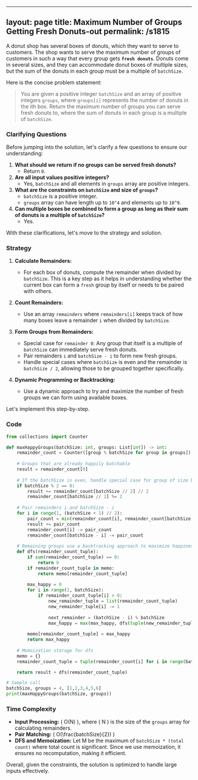 
---
layout: page
title:  Maximum Number of Groups Getting Fresh Donuts-out
permalink: /s1815
---

A donut shop has several boxes of donuts, which they want to serve to customers. The shop wants to serve the maximum number of groups of customers in such a way that every group gets **`fresh donuts`**. Donuts come in several sizes, and they can accommodate donut boxes of multiple sizes, but the sum of the donuts in each group must be a multiple of `batchSize`.

Here is the concise problem statement:
> You are given a positive integer `batchSize` and an array of positive integers `groups`, where `groups[i]` represents the number of donuts in the ith box. Return the maximum number of groups you can serve fresh donuts to, where the sum of donuts in each group is a multiple of `batchSize`.

### Clarifying Questions

Before jumping into the solution, let's clarify a few questions to ensure our understanding:
1. **What should we return if no groups can be served fresh donuts?**
   - Return `0`.
2. **Are all input values positive integers?**
   - Yes, `batchSize` and all elements in `groups` array are positive integers.
3. **What are the constraints on `batchSize` and size of `groups`?**
   - `batchSize` is a positive integer.
   - `groups` array can have length up to `10^4` and elements up to `10^9`.
4. **Can multiple boxes be combined to form a group as long as their sum of donuts is a multiple of `batchSize`?**
   - Yes.

With these clarifications, let's move to the strategy and solution.

### Strategy

1. **Calculate Remainders:** 
   - For each box of donuts, compute the remainder when divided by `batchSize`. This is a key step as it helps in understanding whether the current box can form a `fresh` group by itself or needs to be paired with others.
  
2. **Count Remainders:**
   - Use an array `remainders` where `remainders[i]` keeps track of how many boxes leave a remainder `i` when divided by `batchSize`.
  
3. **Form Groups from Remainders:**
   - Special case for `remainder 0`: Any group that itself is a multiple of `batchSize` can immediately serve fresh donuts.
   - Pair remainders `i` and `batchSize - i` to form new fresh groups.
   - Handle special cases where `batchSize` is even and the remainder is `batchSize / 2`, allowing those to be grouped together specifically.
  
4. **Dynamic Programming or Backtracking:**
   - Use a dynamic approach to try and maximize the number of fresh groups we can form using available boxes.

Let's implement this step-by-step.

### Code

```python
from collections import Counter

def maxHappyGroups(batchSize: int, groups: List[int]) -> int:
    remainder_count = Counter([group % batchSize for group in groups])
    
    # Groups that are already happily batchable
    result = remainder_count[0]
    
    # If the batchSize is even, handle special case for group of size batchSize // 2
    if batchSize % 2 == 0:
        result += remainder_count[batchSize // 2] // 2
        remainder_count[batchSize // 2] %= 2
    
    # Pair remainders i and batchSize - i
    for i in range(1, (batchSize + 1) // 2):
        pair_count = min(remainder_count[i], remainder_count[batchSize - i])
        result += pair_count
        remainder_count[i] -= pair_count
        remainder_count[batchSize - i] -= pair_count
    
    # Remaining groups use a backtracking approach to maximize happiness
    def dfs(remainder_count_tuple):
        if sum(remainder_count_tuple) == 0:
            return 0
        if remainder_count_tuple in memo:
            return memo[remainder_count_tuple]
        
        max_happy = 0
        for i in range(1, batchSize):
            if remainder_count_tuple[i] > 0:
                new_remainder_tuple = list(remainder_count_tuple)
                new_remainder_tuple[i] -= 1
                
                next_remainder = (batchSize - i) % batchSize
                max_happy = max(max_happy, dfs(tuple(new_remainder_tuple)) + (1 if next_remainder == 0 else 0))
        
        memo[remainder_count_tuple] = max_happy
        return max_happy
    
    # Memoization storage for dfs
    memo = {}
    remainder_count_tuple = tuple(remainder_count[i] for i in range(batchSize))

    return result + dfs(remainder_count_tuple)

# Sample call
batchSize, groups = 4, [1,2,3,4,5,6]
print(maxHappyGroups(batchSize, groups))
```

### Time Complexity

- **Input Processing:** \( O(N) \), where \( N \) is the size of the `groups` array for calculating remainders.
- **Pair Matching:** \( O(\frac{batchSize}{2}) \)
- **DFS and Memoization:** Let M be the maximum of `batchSize * (total count)` where total count is significant. Since we use memoization, it ensures no recomputation, making it efficient.

Overall, given the constraints, the solution is optimized to handle large inputs effectively.
